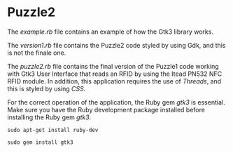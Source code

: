 # Puzzle2
The _example.rb_ file contains an example of how the Gtk3 library works.

The _version1.rb_ file contains the Puzzle2 code styled by using Gdk, and this is not the finale one.

The _puzzle2.rb_ file contains the final version of the Puzzle1 code working with Gtk3 User Interface that reads an RFID by using the Itead PN532 NFC RFID module.
In addition, this application requires the use of _Threads_, and this is styled by using _CSS_.

For the correct operation of the application, the Ruby gem _gtk3_ is essential. 
Make sure you have the Ruby development package installed before installing the Ruby gem _gtk3_.

`sudo apt-get install ruby-dev`

`sudo gem install gtk3`
